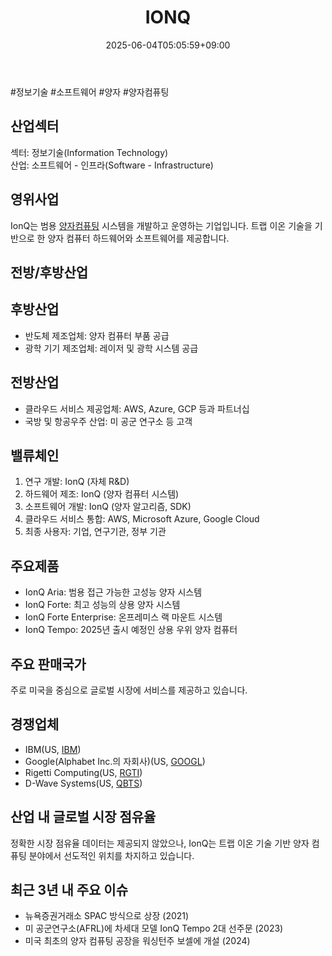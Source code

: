 ﻿---
title: "IONQ"
date: 2025-06-04T05:05:59+09:00
lastmod: 2025-06-04T05:05:59+09:00
type: docs
sidebar:
  open: true
weight: 451
---
<div style="display:none">
  <meta property="article:published_time" content="2025-06-03T20:05:59Z" />
  <meta property="article:modified_time" content="2025-06-03T20:05:59Z" />
</div>
#정보기술 #소프트웨어 #양자 #양자컴퓨팅

## 산업섹터

섹터: 정보기술(Information Technology)  
산업: 소프트웨어 - 인프라(Software - Infrastructure)

## 영위사업

IonQ는 범용 [양자컴퓨팅](/industry-study/양자컴퓨팅/) 시스템을 개발하고 운영하는 기업입니다. 트랩 이온 기술을 기반으로 한 양자 컴퓨터 하드웨어와 소프트웨어를 제공합니다.

## 전방/후방산업

## 후방산업

- 반도체 제조업체: 양자 컴퓨터 부품 공급
- 광학 기기 제조업체: 레이저 및 광학 시스템 공급

## 전방산업

- 클라우드 서비스 제공업체: AWS, Azure, GCP 등과 파트너십
- 국방 및 항공우주 산업: 미 공군 연구소 등 고객

## 밸류체인

1. 연구 개발: IonQ (자체 R&D)
2. 하드웨어 제조: IonQ (양자 컴퓨터 시스템)
3. 소프트웨어 개발: IonQ (양자 알고리즘, SDK)
4. 클라우드 서비스 통합: AWS, Microsoft Azure, Google Cloud
5. 최종 사용자: 기업, 연구기관, 정부 기관

## 주요제품

- IonQ Aria: 범용 접근 가능한 고성능 양자 시스템
- IonQ Forte: 최고 성능의 상용 양자 시스템
- IonQ Forte Enterprise: 온프레미스 랙 마운트 시스템
- IonQ Tempo: 2025년 출시 예정인 상용 우위 양자 컴퓨터

## 주요 판매국가

주로 미국을 중심으로 글로벌 시장에 서비스를 제공하고 있습니다.

## 경쟁업체

- IBM(US, [IBM](/company-analysis/ibm/))
- Google(Alphabet Inc.의 자회사)(US, [GOOGL](/company-analysis/googl/))
- Rigetti Computing(US, [RGTI](/company-analysis/rgti/))
- D-Wave Systems(US, [QBTS](/company-analysis/qbts/))

## 산업 내 글로벌 시장 점유율

정확한 시장 점유율 데이터는 제공되지 않았으나, IonQ는 트랩 이온 기술 기반 양자 컴퓨팅 분야에서 선도적인 위치를 차지하고 있습니다.

## 최근 3년 내 주요 이슈

- 뉴욕증권거래소 SPAC 방식으로 상장 (2021)
- 미 공군연구소(AFRL)에 차세대 모델 IonQ Tempo 2대 선주문 (2023)
- 미국 최초의 양자 컴퓨팅 공장을 워싱턴주 보셀에 개설 (2024)
